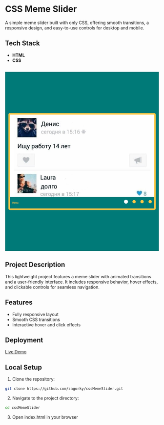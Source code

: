 # CSS Meme Slider

A simple meme slider built with only CSS, offering smooth transitions, a responsive design, and easy-to-use controls for desktop and mobile.

## Tech Stack

- **HTML**
- **CSS**

##

![Meme Slider Screenshot](https://github.com/zagorky/cssMemeSlider/blob/299f7294a6c54dc8c19f7cc612b50331ce0c4190/cssMemeSlider/img/cssMemeSlider.png)

## Project Description

This lightweight project features a meme slider with animated transitions and a user-friendly interface. It includes responsive behavior, hover effects, and clickable controls for seamless navigation.

## Features

- Fully responsive layout
- Smooth CSS transitions
- Interactive hover and click effects

## Deployment

[Live Demo](https://zagorky.github.io/cssMemeSlider/cssMemeSlider/)

## Local Setup

1. Clone the repository:

```bash
git clone https://github.com/zagorky/cssMemeSlider.git
```

2. Navigate to the project directory:

```bash
cd cssMemeSlider
```

3. Open index.html in your browser
